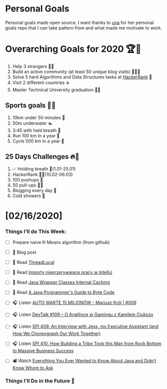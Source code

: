 Personal Goals
==============
Personal goals made open source. I want thanks to [una](https://github.com/una/personal-goals) for her personal goals repo that I can take pattern from and what made me motivate to work. 

# Overarching Goals for 2020 🏆🥇
1. Help 3 strangers 🧚‍♂️
2. Build an active community (at least 50 unique blog visits) 🧑‍🤝‍🧑
3. Solve 5 hard Algorithms and Data Structures tasks at [HackerRank](https://www.hackerrank.com/) 💙
4. Visit 2 different countries ✈️
5. Master Technical University graduation 👨‍🎓

## Sports goals 💪🥈
1. 10km under 50 minutes 👟
2. 50m underwater 🏊
3. 3:45 with held breath 🧘
4. Run 100 km in a year 🏃
5. Cycle 500 km in a year 🚴

## 25 Days Challenges 🔥🥉
1. ✅ Holding breath 🧘(1.01-25.01)
2. HackerRank 👨‍💻(10.02-06.03)
3. 100 pushups 🙇
4. 50 pull-ups 🏋️‍♂️
5. Blogging every day 📝
6. Cold showers 🚿

# [02/16/2020]

### Things I'll do This Week:

- [ ] Prepare naive K-Means algorithm (from github)
- [ ] 📝 Blog post
- [ ] 📗 Read [ThreadLocal](https://jgardo.dev/2020/02/03/threadlocal/)
- [ ] 📗 Read [Importy nieprzerywające pracy w IntelliJ](http://pkubowicz.pl/importy-nieprzerywajace-pracy-w-intellij/)
- [ ] 📗 Read [Java Wrapper Classes Internal Caching](https://howtodoinjava.com/java/basics/object-initialization-best-practices-internal-caching-in-wrapper-classes/)
- [ ] 📗 Read [A Java Programmer's Guide to Byte Code](https://www.beyondjava.net/java-programmers-guide-java-byte-code)
- [ ] 🎧 Listen [AUTO WARTE 15 MILIONÓW - Mariusz Król | #009](https://youtu.be/IGRW5MnnVx8)
- [ ] 🎧 Listen [DevTalk #109 – O Analityce w Gamingu z Kamilem Ciukszo](https://devstyle.pl/2020/01/20/devtalk-109-o-analityce-w-gamingu-z-kamilem-ciukszo/)
- [ ] 🎧 Listen [SPI 409: An Interview with Jess, my Executive Assistant (and How We Choreograph Our Work Together)](https://www.smartpassiveincome.com/podcasts/an-interview-with-my-executive-assistant/)
- [ ] 🎧 Listen [SPI 410: How Building a Tribe Took this Man from Rock Bottom to Massive Business Success](https://www.smartpassiveincome.com/podcasts/from-rock-bottom-to-massive-business-success/)
- [ ] 📽️ Watch [Everything You Ever Wanted to Know About Java and Didn’t Know Whom to Ask](https://youtu.be/6KwANs_F5n0)


### Things I'll Do in the Future 🏅
